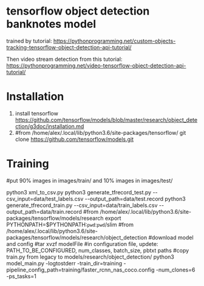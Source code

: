 # tensorflow object detection banknotes model
trained by tutorial:
https://pythonprogramming.net/custom-objects-tracking-tensorflow-object-detection-api-tutorial/

Then video stream detection from this tutorial:
https://pythonprogramming.net/video-tensorflow-object-detection-api-tutorial/

# Installation
1. install tensorflow
https://github.com/tensorflow/models/blob/master/research/object_detection/g3doc/installation.md
2. #from /home/alex/.local/lib/python3.6/site-packages/tensorflow/
git clone https://github.com/tensorflow/models.git

# Training

#put 90% images in images/train/ and 10% images in images/test/

python3 xml_to_csv.py
python3 generate_tfrecord_test.py --csv_input=data/test_labels.csv  --output_path=data/test.record
python3 generate_tfrecord_train.py --csv_input=data/train_labels.csv  --output_path=data/train.record
#from /home/alex/.local/lib/python3.6/site-packages/tensorflow/models/research
export PYTHONPATH=$PYTHONPATH:`pwd`:`pwd`/slim
#from /home/alex/.local/lib/python3.6/site-packages/tensorflow/models/research/object_detection
#download model and config
#tar xvzf modelFile
#in configuration file, updete: PATH_TO_BE_CONFIGURED, num_classes, batch_size, pbtxt paths
#copy train.py from legacy to models/research/object_detection/
python3 model_main.py -logtostderr -train_dir=training -pipeline_config_path=training/faster_rcnn_nas_coco.config -num_clones=6 -ps_tasks=1
